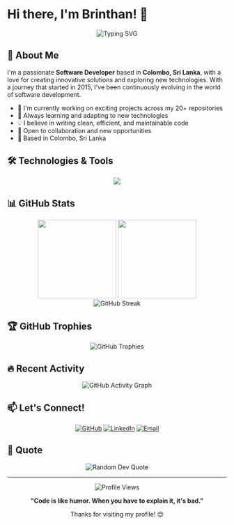 # Hi there, I'm Brinthan! 👋

<div align="center">
  <img src="https://readme-typing-svg.herokuapp.com?font=Fira+Code&pause=1000&color=2F81F7&center=true&vCenter=true&width=435&lines=Software+Developer+from+Colombo;Always+learning+new+technologies;Building+solutions+one+commit+at+a+time" alt="Typing SVG" />
</div>

## 🚀 About Me

I'm a passionate **Software Developer** based in **Colombo, Sri Lanka**, with a love for creating innovative solutions and exploring new technologies. With a journey that started in 2015, I've been continuously evolving in the world of software development.

- 🔭 I'm currently working on exciting projects across my 20+ repositories
- 🌱 Always learning and adapting to new technologies
- 💡 I believe in writing clean, efficient, and maintainable code
- 🎯 Open to collaboration and new opportunities
- 📍 Based in Colombo, Sri Lanka

## 🛠️ Technologies & Tools

<div align="center">
  <img src="https://skillicons.dev/icons?i=js,react,nodejs,git,github,vscode,html,css" />
</div>

## 📊 GitHub Stats

<div align="center">
  <img height="180em" src="https://github-readme-stats.vercel.app/api?username=brinthans&show_icons=true&theme=tokyonight&include_all_commits=true&count_private=true"/>
  <img height="180em" src="https://github-readme-stats.vercel.app/api/top-langs/?username=brinthans&layout=compact&langs_count=8&theme=tokyonight"/>
</div>

<div align="center">
  <img src="https://github-readme-streak-stats.herokuapp.com/?user=brinthans&theme=tokyonight" alt="GitHub Streak" />
</div>

## 🏆 GitHub Trophies

<div align="center">
  <img src="https://github-profile-trophy.vercel.app/?username=brinthans&theme=tokyonight&row=1&column=7&margin-h=15&margin-w=5" alt="GitHub Trophies" />
</div>

## 🔥 Recent Activity

<div align="center">
  <img src="https://github-readme-activity-graph.vercel.app/graph?username=brinthans&theme=tokyo-night&bg_color=1a1b27&color=70a5fd&line=bf91f3&point=38bdae&area=true&hide_border=true" alt="GitHub Activity Graph" />
</div>

## 📫 Let's Connect!

<div align="center">
  
[![GitHub](https://img.shields.io/badge/GitHub-100000?style=for-the-badge&logo=github&logoColor=white)](https://github.com/brinthans)
[![LinkedIn](https://img.shields.io/badge/LinkedIn-0077B5?style=for-the-badge&logo=linkedin&logoColor=white)](https://linkedin.com/in/brinthans)
[![Email](https://img.shields.io/badge/Email-D14836?style=for-the-badge&logo=gmail&logoColor=white)](mailto:your.email@example.com)

</div>

## 💭 Quote

<div align="center">
  <img src="https://quotes-github-readme.vercel.app/api?type=horizontal&theme=tokyonight" alt="Random Dev Quote" />
</div>

---

<div align="center">
  <img src="https://komarev.com/ghpvc/?username=brinthans&color=blueviolet&style=flat-square&label=Profile+Views" alt="Profile Views" />
</div>

<div align="center">
  
**"Code is like humor. When you have to explain it, it's bad."** 

Thanks for visiting my profile! 😊

</div>
